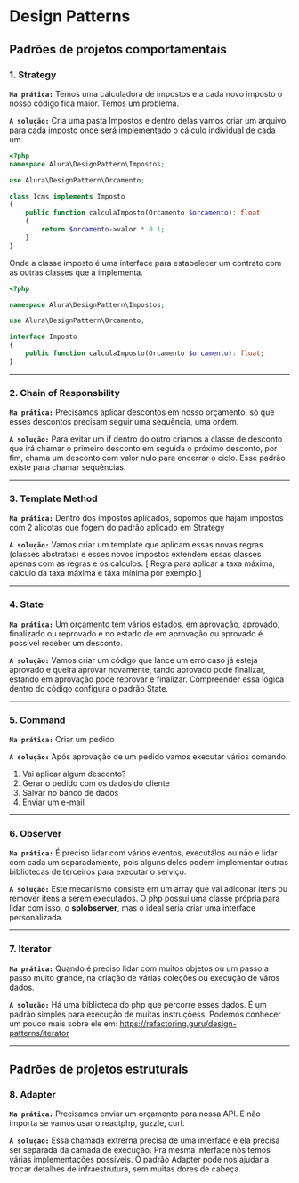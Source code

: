 # Design Patterns

## Padrões de projetos comportamentais

### 1. Strategy
**`Na prática:`** Temos uma calculadora de impostos e a cada novo imposto o nosso código fica maior. Temos um problema.

**`A solução:`** Cria uma pasta Impostos e dentro delas vamos criar um arquivo para cada imposto onde será implementado o cálculo individual de cada um. 

```php
<?php
namespace Alura\DesignPattern\Impostos;

use Alura\DesignPattern\Orcamento;

class Icms implements Imposto
{
    public function calculaImposto(Orcamento $orcamento): float
    {
        return $orcamento->valor * 0.1;
    }
}
```
Onde a classe imposto é uma interface para estabelecer um contrato com as outras classes que a implementa.

```php
<?php

namespace Alura\DesignPattern\Impostos;

use Alura\DesignPattern\Orcamento;

interface Imposto
{
    public function calculaImposto(Orcamento $orcamento): float;
}

```

---

### 2. Chain of Responsbility
**`Na prática:`** Precisamos aplicar descontos em nosso orçamento, só que esses descontos precisam seguir uma sequência, uma ordem.

**`A solução:`** Para evitar um if dentro do outro criamos a classe de desconto que irá chamar o primeiro desconto em seguida o próximo desconto, por fim, chama um desconto com valor nulo para encerrar o ciclo. Esse padrão existe para chamar sequências. 

---

### 3. Template Method
**`Na prática:`** Dentro dos impostos aplicados, sopomos que hajam impostos com 2 alicotas que fogem do padrão aplicado em Strategy

**`A solução:`** Vamos criar um template que aplicam essas novas regras (classes abstratas) e esses novos impostos extendem essas classes apenas com as regras e os calculos. [ Regra para aplicar a taxa máxima, calculo da taxa máxima e táxa mínima por exemplo.]

---

### 4. State
**`Na prática:`** Um orçamento tem vários estados, em aprovação, aprovado, finalizado ou reprovado e no estado de em aprovação ou aprovado é possível receber um desconto. 

**`A solução:`** Vamos criar um código que lance um erro caso já esteja aprovado e queira aprovar novamente, tando aprovado pode finalizar, estando em aprovação pode reprovar e finalizar. Compreender essa lógica dentro do código configura o padrão State. 

---

### 5. Command
**`Na prática:`** Criar um pedido 

**`A solução:`** Após aprovação de um pedido vamos executar vários comando. 
1. Vai aplicar algum desconto? 
2. Gerar o pedido com os dados do cliente
3. Salvar no banco de dados
4. Enviar um e-mail

---

### 6. Observer
**`Na prática:`** É preciso lidar com vários eventos, executálos ou não e lidar com cada um separadamente, pois alguns deles podem implementar outras bibliotecas de terceiros para executar o serviço. 

**`A solução:`** Este mecanismo consiste em um array que vai adiconar itens ou remover itens a serem executados. O php possui uma classe própria para lidar com isso, o **splobserver**, mas o ideal seria criar uma interface personalizada.

---

### 7. Iterator
**`Na prática:`** Quando é preciso lidar com muitos objetos ou um passo a passo muito grande, na criação de várias coleções ou execução de város dados.

**`A solução:`** Há uma biblioteca do php que percorre esses dados. É um padrão simples para execução de muitas instruçõess. Podemos conhecer um pouco mais sobre ele em: https://refactoring.guru/design-patterns/iterator

---

## Padrões de projetos estruturais

### 8. Adapter
**`Na prática:`** Precisamos enviar um orçamento para nossa API. E não importa se vamos usar o reactphp, guzzle, curl.

**`A solução:`** Essa chamada extrerna precisa de uma interface e ela precisa ser separada da camada de execução. Pra mesma interface nós temos várias implementações possíveis. O padrão Adapter pode nos ajudar a trocar detalhes de infraestrutura, sem muitas dores de cabeça.